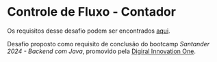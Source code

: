 # Controle de Fluxo - Contador

Os requisitos desse desafio podem ser encontrados [aqui](https://github.com/digitalinnovationone/trilha-java-basico/tree/main/desafios/controle-fluxo).

Desafio proposto como requisito de conclusão do bootcamp _Santander 2024 - Backend com Java_, promovido pela [Digiral Innovation One](www.dio.me).